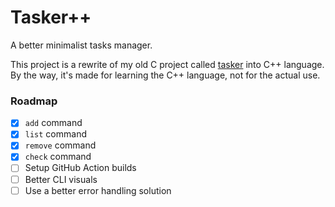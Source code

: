 # Tasker++

A better minimalist tasks manager.

This project is a rewrite of my old C project called [tasker](https://github.com/kostya-zero/tasker) into C++ language.
By the way, it's made for learning the C++ language, not for the actual use.

### Roadmap 

- [x] `add` command
- [x] `list` command
- [x] `remove` command
- [x] `check` command
- [ ] Setup GitHub Action builds
- [ ] Better CLI visuals
- [ ] Use a better error handling solution